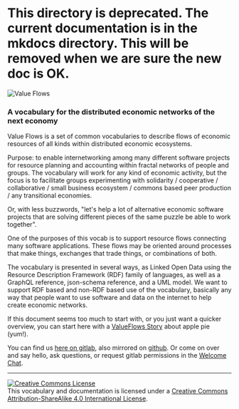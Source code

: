 # This directory is deprecated.  The current documentation is in the mkdocs directory.  This will be removed when we are sure the new doc is OK.


![Value Flows](https://raw.githubusercontent.com/valueflows/valueflows/master/release-doc-in-process/VF-logo-heading.jpg)
### A vocabulary for the distributed economic networks of the next economy

Value Flows is a set of common vocabularies to describe flows of economic resources of all kinds within distributed economic ecosystems.

Purpose: to enable internetworking among many different software projects for resource planning and accounting within fractal networks of people and groups.  The vocabulary will work for any kind of economic activity, but the focus is to facilitate groups experimenting with solidarity / cooperative / collaborative / small business ecosystem / commons based peer production / any transitional economies.

Or, with less buzzwords, "let's help a lot of alternative economic software projects that are solving different pieces of the same puzzle be able to work together".

One of the purposes of this vocab is to support resource flows connecting many software applications. These flows may be oriented around processes that make things, exchanges that trade things, or combinations of both.

The vocabulary is presented in several ways, as Linked Open Data using the Resource Description Framework (RDF) family of languages, as well as a GraphQL reference, json-schema reference, and a UML model. We want to support RDF based and non-RDF based use of the vocabulary, basically any way that people want to use software and data on the internet to help create economic networks.

If this document seems too much to start with, or you just want a quicker overview, you can start here with a [ValueFlows Story](http://mikorizal.org/ValueFlows-Story.pdf) about apple pie (yum!).

You can find us [here on gitlab](https://lab.allmende.io/valueflows), also mirrored on [github](https://github.com/valueflows).  Or come on over and say hello, ask questions, or request gitlab permissions in the [Welcome Chat](https://gitter.im/valueflows/welcome). 

<hr/>

<a rel="license" href="http://creativecommons.org/licenses/by-sa/4.0/"><img alt="Creative Commons License" style="border-width:0" src="https://i.creativecommons.org/l/by-sa/4.0/88x31.png" /></a><br />This vocabulary and documentation is licensed under a <a rel="license" href="http://creativecommons.org/licenses/by-sa/4.0/">Creative Commons Attribution-ShareAlike 4.0 International License</a>.
